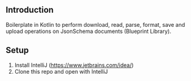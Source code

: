 ## Introduction

Boilerplate in Kotlin to perform download, read, parse, format, save and upload operations on JsonSchema documents (Blueprint Library).

## Setup 

1. Install IntelliJ (https://www.jetbrains.com/idea/)
2. Clone this repo and open with IntelliJ